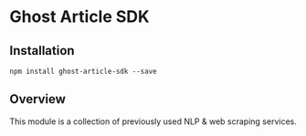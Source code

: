 # Ghost Article SDK

## Installation

`npm install ghost-article-sdk --save`

## Overview

This module is a collection of previously used NLP & web scraping services.